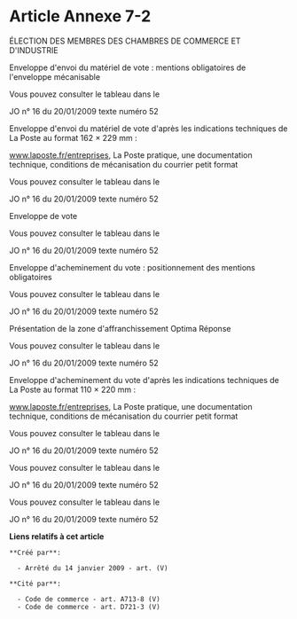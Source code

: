 # Article Annexe 7-2

ÉLECTION DES MEMBRES DES CHAMBRES DE COMMERCE ET D'INDUSTRIE

Enveloppe d'envoi du matériel de vote : mentions obligatoires de l'enveloppe mécanisable

Vous pouvez consulter le tableau dans le 

JO 						n° 16 du 20/01/2009 texte numéro 52

Enveloppe d'envoi du matériel de vote d'après les indications techniques de La Poste au format 162 × 229 mm :

www.laposte.fr/entreprises, La Poste pratique, une documentation technique, conditions de mécanisation du courrier petit
format

Vous pouvez consulter le tableau dans le 

JO 						n° 16 du 20/01/2009 texte numéro 52

Enveloppe de vote

Vous pouvez consulter le tableau dans le 

JO 						n° 16 du 20/01/2009 texte numéro 52

Enveloppe d'acheminement du vote : positionnement des mentions obligatoires

Vous pouvez consulter le tableau dans le 

JO 						n° 16 du 20/01/2009 texte numéro 52

Présentation de la zone d'affranchissement Optima Réponse

Vous pouvez consulter le tableau dans le 

JO 						n° 16 du 20/01/2009 texte numéro 52

Enveloppe d'acheminement du vote d'après les indications techniques de La Poste au format 110 × 220 mm :

www.laposte.fr/entreprises, La Poste pratique, une documentation technique, conditions de mécanisation du courrier petit
format

Vous pouvez consulter le tableau dans le 

JO 						n° 16 du 20/01/2009 texte numéro 52

Vous pouvez consulter le tableau dans le 

JO 						n° 16 du 20/01/2009 texte numéro 52

Vous pouvez consulter le tableau dans le 

JO 						n° 16 du 20/01/2009 texte numéro 52

**Liens relatifs à cet article**

	**Créé par**:

	  - Arrêté du 14 janvier 2009 - art. (V)

	**Cité par**:

	  - Code de commerce - art. A713-8 (V)
	  - Code de commerce - art. D721-3 (V)
